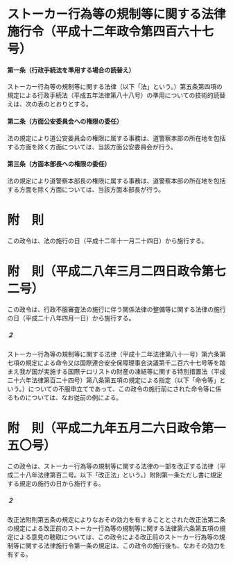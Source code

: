 # ストーカー行為等の規制等に関する法律施行令（平成十二年政令第四百六十七号）
#### 第一条（行政手続法を準用する場合の読替え）
ストーカー行為等の規制等に関する法律（以下「法」という。）第五条第四項の規定による行政手続法（平成五年法律第八十八号）の準用についての技術的読替えは、次の表のとおりとする。
#### 第二条（方面公安委員会への権限の委任）
法の規定により道公安委員会の権限に属する事務は、道警察本部の所在地を包括する方面を除く方面については、当該方面公安委員会が行う。
#### 第三条（方面本部長への権限の委任）
法の規定により道警察本部長の権限に属する事務は、道警察本部の所在地を包括する方面を除く方面については、当該方面本部長が行う。
# 附　則
この政令は、法の施行の日（平成十二年十一月二十四日）から施行する。
# 附　則（平成二八年三月二四日政令第七二号）
この政令は、行政不服審査法の施行に伴う関係法律の整備等に関する法律の施行の日（平成二十八年四月一日）から施行する。
##### ２
ストーカー行為等の規制等に関する法律（平成十二年法律第八十一号）第六条第七項の規定による命令又は国際連合安全保障理事会決議第千二百六十七号等を踏まえ我が国が実施する国際テロリストの財産の凍結等に関する特別措置法（平成二十六年法律第百二十四号）第八条第五項の規定による指定（以下「命令等」という。）についての不服申立てであって、この政令の施行前にされた命令等に係るものについては、なお従前の例による。
# 附　則（平成二九年五月二六日政令第一五〇号）
この政令は、ストーカー行為等の規制等に関する法律の一部を改正する法律（平成二十八年法律第百二号。以下「改正法」という。）附則第一条ただし書に規定する規定の施行の日から施行する。
##### ２
改正法附則第五条の規定によりなおその効力を有することとされた改正法第二条の規定による改正前のストーカー行為等の規制等に関する法律第六条第五項の規定による意見の聴取については、この政令による改正前のストーカー行為等の規制等に関する法律施行令第一条の規定は、この政令の施行後も、なおその効力を有する。
